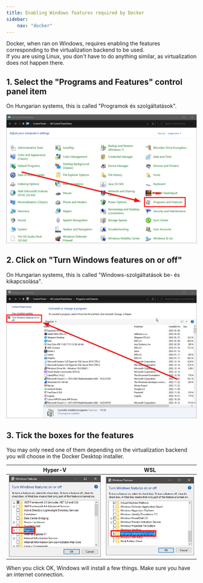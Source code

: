 ```yaml
---
title: Enabling Windows features required by Docker
sidebar:
    nav: "docker"
---
```


Docker, when ran on Windows, requires enabling the features corresponding to the virtualization backend to be used.  
If you are using Linux, you don't have to do anything similar, as virtualization does not happen there.

## 1. Select the "Programs and Features" control panel item

On Hungarian systems, this is called "Programok és szolgáltatások".

![Location of the "Programs and Features" item on the Control Panel](../../../assets/images/windows_cpanel_pnf.png)

## 2. Click on "Turn Windows features on or off"

On Hungarian systems, this is called "Windows-szolgáltatások be- és kikapcsolása".

![Location of the "Turn Windows features on or off" link](../../../assets/images/windows-cpanel-open-features.png)

## 3. Tick the boxes for the features

You may only need one of them depending on the virtualization backend you will choose in the Docker Desktop installer.

|Hyper-V|WSL|
|---|---|
|![Hyper-V in the Features selection window](../../../assets/images/windows-features-hyperv.png)|![WSL in the Features selection window](../../../assets/images/windows-features-wsl.png)|

When you click OK, Windows will install a few things. Make sure you have an internet connection.
